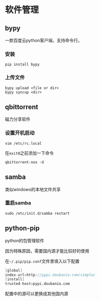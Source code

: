 # 软件管理

## bypy

一款百度云python客户端，支持命令行。

### 安装

```shell
pip install bypy
```

### 上传文件

```shell
bypy upload <file or dir>
bypy syncup <dir>
```

## qbittorrent

磁力分享软件

### 设置开机启动

```shell
vim /etc/rc.local
```

在`exit0`之前添加一下命令

```
qbittorrent-nox -d
```

## samba

类似windows的本地文件共享

### 重启samba

```shell
sudo /etc/init.d/samba restart
```

## python-pip

python的包管理软件

因为特殊原因，需要国内源才能比较好的使用

在`~/.pip/pip.conf`文件里填入以下配置

```verilog
[global]
index-url=http://pypi.doubanio.com/simple/
[install]
trusted-host=pypi.doubanio.com
```

配置中的源可以更换成其他国内源

































